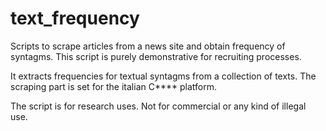 # text_frequency
Scripts to scrape articles from a news site and obtain frequency of syntagms.
This script is purely demonstrative for recruiting processes.

It extracts frequencies for textual syntagms from a collection of texts. 
The scraping part is set for the italian C**** platform. 

The script is for research uses. Not for commercial or any kind of illegal use. 
